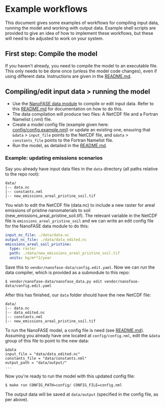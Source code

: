 # Example workflows 

This document gives some examples of workflows for compiling input data, running the model and working with output data. Example shell scripts are provided to give an idea of how to implement these workflows, but these will need to be adjusted to work on your system.

## First step: Compile the model

If you haven't already, you need to compile the model to an executable file. This only needs to be done once (unless the model code changes), even if using different data. Instructions are given in the [README.md](../README.md).

## Compiling/edit input data > running the model

- Use the [NanoFASE data module](https://github.com/nerc-ceh/nanofase-data) to compile or edit input data. Refer to this [README.md](https://github.com/NERC-CEH/nanofase-data/blob/develop/README.md) for documentation on how to do this.
- The data compilation will produce two files: A NetCDF file and a Fortran Namelist (.nml) file.
- Create a model config file (example given here: [config/config.example.nml](../config/config.example.nml)) or update an existing one, ensuring that `&data` > `input_file` points to the NetCDF file, and `&data` > `constants_file` points to the Fortran Namelist file.
- Run the model, as detailed in the [README.md](../README.md).

### Example: updating emissions scenarios

Say you already have input data files in the `data` directory (all paths relative to the repo root):

```
data/
|-- data.nc
|-- constants.nml
|-- new_emissions_areal_pristine_soil.tif
```

You wish to edit the NetCDF file (data.nc) to include a new raster for areal emissions of pristine nanomaterials to soil (new_emissions_areal_pristine_soil.tif). The relevant variable in the NetCDF file is `emissions_areal_pristine_soil` and we can write an edit config file for the NanoFASE data module to do this:

```yaml
input_nc_file: ./data/data.nc
output_nc_file: ./data/data_edited.nc
emissions_areal_soil_pristine:
  type: raster
  path: ./data/new_emissions_areal_pristine_soil.tif
  units: kg/m**2/year
```

Save this to `vendor/nanofase-data/config.edit.yaml`. Now we can run the data compiler, which is provided as a submodule to this repo:

```shell
$ vendor/nanofase-data/nanofase_data.py edit vendor/nanofase-data/config.edit.yaml
```

After this has finished, our `data` folder should have the new NetCDF file:

```
data/
|-- data.nc
|-- data_edited.nc
|-- constants.nml
|-- new_emissions_areal_pristine_soil.tif
```

To run the NanoFASE model, a config file is need (see [README.md](../README.md)). Assuming you already have one located at `config/config.nml`, edit the `&data` group of this file to point to the new data:

```
&data
input_file = "data/data_edited.nc"
constants_file = "data/constants.nml"
output_path = "data/output/"
...
```

Now you're ready to run the model with this updated config file:

```shell
$ make run CONFIG_PATH=config/ CONFIG_FILE=config.nml
```

The output data will be saved at `data/output` (specified in the config file, as per above).
